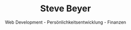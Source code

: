 ---
title: "Steve Beyer"
subtitle: "Web Development - Persönlichkeitsentwicklung - Finanzen"
draft: false
translationKey: "home"
image: "images/home-header.png"
---